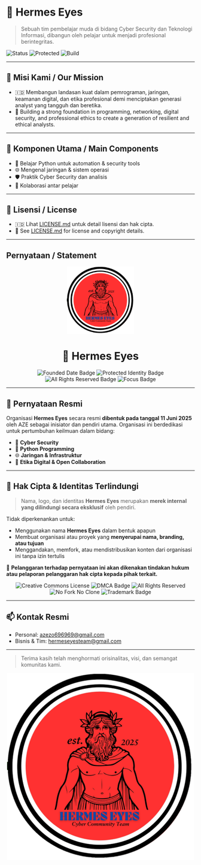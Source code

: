 # 🧿 Hermes Eyes

> Sebuah tim pembelajar muda di bidang Cyber Security dan Teknologi Informasi, dibangun oleh pelajar untuk menjadi profesional berintegritas.

![Status](https://img.shields.io/badge/team-Hermes%20Eyes%20Team-blueviolet)
![Protected](https://img.shields.io/badge/license-All%20Rights%20Reserved-red)
![Build](https://img.shields.io/badge/focus-Cyber%20Security-black)

---

## 📌 Misi Kami / Our Mission
- 🇮🇩 Membangun landasan kuat dalam pemrograman, jaringan, keamanan digital, dan etika profesional demi menciptakan generasi analyst yang tangguh dan beretika.
- 🏴󠁧󠁢󠁥󠁮󠁧󠁿 Building a strong foundation in programming, networking, digital security, and professional ethics to create a generation of resilient and ethical analysts.

---

## 🚀 Komponen Utama / Main Components
- 🔐 Belajar Python untuk automation & security tools
- 🌐 Mengenal jaringan & sistem operasi
- 🛡️ Praktik Cyber Security dan analisis
- 🤝 Kolaborasi antar pelajar

---

## 🧾 Lisensi / License

- 🇮🇩 Lihat [LICENSE.md](./LICENSE.md) untuk detail lisensi dan hak cipta.
- 🏴󠁧󠁢󠁥󠁮󠁧󠁿 See [LICENSE.md](./LICENSE.md) for license and copyright details.

---
## Pernyataan / Statement

<p align="center">
  <img src="https://raw.githubusercontent.com/hermeseyes/.github/main/profile/assets/1749639551110.png" width="180" alt="Hermes Eyes Team Logo">
</p>

<h1 align="center">🧿 Hermes Eyes</h1>

<p align="center">
  <img src="https://img.shields.io/badge/Founded-11%20Juni%202025-blue?style=for-the-badge" alt="Founded Date Badge">
  <img src="https://img.shields.io/badge/Identity-Protected-critical?style=for-the-badge" alt="Protected Identity Badge">
  <img src="https://img.shields.io/badge/All%20Rights-Reserved-red?style=for-the-badge" alt="All Rights Reserved Badge">
  <img src="https://img.shields.io/badge/Focus-Cyber%20Security%20%26%20Tools-success?style=for-the-badge" alt="Focus Badge">
</p>

---

## 📜 Pernyataan Resmi

Organisasi **Hermes Eyes** secara resmi **dibentuk pada tanggal 11 Juni 2025** oleh AZE sebagai inisiator dan pendiri utama. Organisasi ini berdedikasi untuk pertumbuhan keilmuan dalam bidang:

- 🔐 **Cyber Security**
- 🐍 **Python Programming**
- 🌐 **Jaringan & Infrastruktur**
- 🎯 **Etika Digital & Open Collaboration**

---

## 🚫 Hak Cipta & Identitas Terlindungi

> Nama, logo, dan identitas **Hermes Eyes** merupakan **merek internal yang dilindungi secara eksklusif** oleh pendiri.

Tidak diperkenankan untuk:

- Menggunakan nama **Hermes Eyes** dalam bentuk apapun
- Membuat organisasi atau proyek yang **menyerupai nama, branding, atau tujuan**
- Menggandakan, memfork, atau mendistribusikan konten dari organisasi ini tanpa izin tertulis

🚨 **Pelanggaran terhadap pernyataan ini akan dikenakan tindakan hukum atau pelaporan pelanggaran hak cipta kepada pihak terkait.**
<p align="center">
  <img src="https://licensebuttons.net/l/by-nc-nd/4.0/88x31.png" alt="Creative Commons License"/>
  <img src="https://img.shields.io/badge/Protected%20By-GitHub%20DMCA-blue?style=for-the-badge&logo=github" alt="DMCA Badge">
<img src="https://img.shields.io/badge/All%20Rights-Reserved-critical?style=for-the-badge&logo=shield" alt="All Rights Reserved">
<img src="https://img.shields.io/badge/No%20Forking%20-%20No%20Cloning-red?style=for-the-badge&logo=ban" alt="No Fork No Clone">
<img src="https://img.shields.io/badge/Trademarked-Hermes%20Eyes%20-yellow?style=for-the-badge&logo=lock" alt="Trademark Badge">
</p>


---

## 📫 Kontak Resmi

- Personal: azezo696969@gmail.com  
- Bisnis & Tim: hermeseyesteam@gmail.com

---

> Terima kasih telah menghormati orisinalitas, visi, dan semangat komunitas kami.
  
<p align="center">
  <img src="https://raw.githubusercontent.com/hermeseyes/.github/main/profile/assets/1749639551110.png" width="500" alt="Hermes Eyes Team Logo">
</p>

